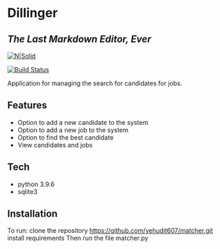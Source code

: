 # Dillinger
## _The Last Markdown Editor, Ever_

[![N|Solid](                                      )](https://nodesource.com/products/nsolid)

[![Build Status](https://travis-ci.org/joemccann/dillinger.svg?branch=master)](https://travis-ci.org/joemccann/dillinger)

Application for managing the search for candidates for jobs.

## Features

- Option to add a new candidate to the system
- Option to add a new job to the system
- Option to find the best candidate
- View candidates and jobs



## Tech

- python 3.9.6
- sqlite3


## Installation

To run:
clone  the repository https://github.com/yehudit607/matcher.git
install requirements
Then run the file matcher.py

[//]: # (These are reference links used in the body of this note and get stripped out when the markdown processor does its job. There is no need to format nicely because it shouldn't be seen. Thanks SO - http://stackoverflow.com/questions/4823468/store-comments-in-markdown-syntax)

   [dill]: <https://github.com/joemccann/dillinger>
   [git-repo-url]: <https://github.com/joemccann/dillinger.git>
   [john gruber]: <http://daringfireball.net>
   [df1]: <http://daringfireball.net/projects/markdown/>
   [markdown-it]: <https://github.com/markdown-it/markdown-it>
   [Ace Editor]: <                   >
   [node.js]: <http://nodejs.org>
   [Twitter Bootstrap]: <                                    >
   [jQuery]: <http://jquery.com>
   [@tjholowaychuk]: <                                >
   [express]: <http://expressjs.com>
   [AngularJS]: <http://angularjs.org>
   [Gulp]: <                 >

   [PlDb]: <https://github.com/joemccann/dillinger/tree/master/plugins/dropbox/README.md>
   [PlGh]: <https://github.com/joemccann/dillinger/tree/master/plugins/github/README.md>
   [PlGd]: <https://github.com/joemccann/dillinger/tree/master/plugins/googledrive/README.md>
   [PlOd]: <https://github.com/joemccann/dillinger/tree/master/plugins/onedrive/README.md>
   [PlMe]: <https://github.com/joemccann/dillinger/tree/master/plugins/medium/README.md>
   [PlGa]: <https://github.com/RahulHP/dillinger/blob/master/plugins/googleanalytics/README.md>

